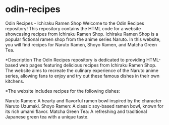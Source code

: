 # odin-recipes

Odin Recipes - Ichiraku Ramen Shop
Welcome to the Odin Recipes repository! This repository contains the HTML code for a website showcasing recipes from Ichiraku Ramen Shop. Ichiraku Ramen Shop is a popular fictional ramen shop from the anime series Naruto. In this website, you will find recipes for Naruto Ramen, Shoyo Ramen, and Matcha Green Tea.

*Description
The Odin Recipes repository is dedicated to providing HTML-based web pages featuring delicious recipes from Ichiraku Ramen Shop. The website aims to recreate the culinary experience of the Naruto anime series, allowing fans to enjoy and try out these famous dishes in their own kitchens.

*The website includes recipes for the following dishes:

Naruto Ramen: A hearty and flavorful ramen bowl inspired by the character Naruto Uzumaki.
Shoyo Ramen: A classic soy-based ramen bowl, known for its rich umami flavor.
Matcha Green Tea: A refreshing and traditional Japanese green tea with a unique taste.
